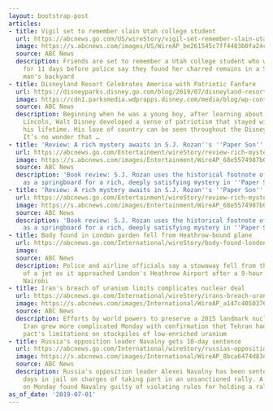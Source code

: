 ```yaml
---
layout: bootstrap-post
articles:
- title: Vigil set to remember slain Utah college student
  url: https://abcnews.go.com/US/wireStory/vigil-set-remember-slain-utah-college-student-64068320
  image: https://s.abcnews.com/images/US/WireAP_be261545c7ff4483b0fa24c0ce53596f_16x9_992.jpg
  source: ABC News
  description: Friends are set to remember a Utah college student who was missing
    for 11 days before police say they found her charred remains in a Salt Lake City
    man's backyard
- title: Disneyland Resort Celebrates America with Patriotic Fanfare
  url: https://disneyparks.disney.go.com/blog/2019/07/disneyland-resort-celebrates-america-with-patriotic-fanfare/
  image: https://cdn1.parksmedia.wdprapps.disney.com/media/blog/wp-content/uploads/2019/07/qy3gtyvtf21.jpg
  source: ABC News
  description: Beginning when he was a young boy, after learning about President Abraham
    Lincoln, Walt Disney developed a sense of patriotism that stayed with him throughout
    his lifetime. His love of country can be seen throughout the Disneyland Resort.
    It’s no wonder that …
- title: 'Review: A rich mystery awaits in S.J. Rozan''s ''Paper Son'''
  url: https://abcnews.go.com/Entertainment/wireStory/review-rich-mystery-awaits-sj-rozans-paper-son-64068159
  image: https://s.abcnews.com/images/Entertainment/WireAP_68e5574987b04a499ead04ee21f91dd6_16x9_992.jpg
  source: ABC News
  description: 'Book review: S.J. Rozan uses the historical footnote of Chinese grocers
    as a springboard for a rich, deeply satisfying mystery in ''Paper Son'''
- title: 'Review: A rich mystery awaits in S.J. Rozan''s ''Paper Son'''
  url: https://abcnews.go.com/Entertainment/wireStory/review-rich-mystery-awaits-sj-rozans-paper-son-64068117
  image: https://s.abcnews.com/images/Entertainment/WireAP_68e5574987b04a499ead04ee21f91dd6_16x9_992.jpg
  source: ABC News
  description: 'Book review: S.J. Rozan uses the historical footnote of Chinese grocers
    as a springboard for a rich, deeply satisfying mystery in ''Paper Son'''
- title: Body found in London garden fell from Heathrow-bound plane
  url: https://abcnews.go.com/International/wireStory/body-found-london-garden-fell-heathrow-bound-plane-64067575
  image: 
  source: ABC News
  description: Police and airline officials say a stowaway fell from the landing gear
    of a jet as it approached London's Heathrow Airport after a 9-hour flight from
    Nairobi
- title: Iran's breach of uranium limits complicates nuclear deal
  url: https://abcnews.go.com/International/wireStory/irans-breach-uranium-limits-complicates-nuclear-deal-64067587
  image: https://s.abcnews.com/images/International/WireAP_a147c40503764d709502bf9aafe2077c_16x9_992.jpg
  source: ABC News
  description: Efforts by world powers to preserve a 2015 landmark nuclear deal with
    Iran grew more complicated Monday with confirmation that Tehran had breached the
    pact's limitations on stockpiles of low-enriched uranium
- title: Russia's opposition leader Navalny gets 10-day sentence
  url: https://abcnews.go.com/International/wireStory/russias-opposition-leader-navalny-10-day-sentence-64068074
  image: https://s.abcnews.com/images/International/WireAP_8bca6474d83e43fa8dea6b4b6b9fdd97_16x9_992.jpg
  source: ABC News
  description: Russia's opposition leader Alexei Navalny has been sentenced to 10
    days in jail on charges of taking part in an unsanctioned rally. A court in Moscow
    on Monday found Navalny guilty of violating rules for holding a rally last month
as_of_date: '2019-07-01'
---
```


